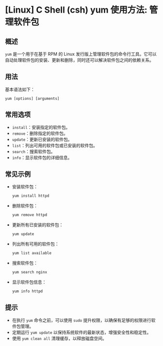 # [Linux] C Shell (csh) yum 使用方法: 管理软件包

## 概述
`yum` 是一个用于在基于 RPM 的 Linux 发行版上管理软件包的命令行工具。它可以自动处理软件包的安装、更新和删除，同时还可以解决软件包之间的依赖关系。

## 用法
基本语法如下：
```
yum [options] [arguments]
```

## 常用选项
- `install`：安装指定的软件包。
- `remove`：删除指定的软件包。
- `update`：更新已安装的软件包。
- `list`：列出可用的软件包或已安装的软件包。
- `search`：搜索软件包。
- `info`：显示软件包的详细信息。

## 常见示例
- 安装软件包：
  ```bash
  yum install httpd
  ```
  
- 删除软件包：
  ```bash
  yum remove httpd
  ```

- 更新所有已安装的软件包：
  ```bash
  yum update
  ```

- 列出所有可用的软件包：
  ```bash
  yum list available
  ```

- 搜索软件包：
  ```bash
  yum search nginx
  ```

- 显示软件包信息：
  ```bash
  yum info httpd
  ```

## 提示
- 在执行 `yum` 命令之前，可以使用 `sudo` 提升权限，以确保有足够的权限进行软件包管理。
- 定期运行 `yum update` 以保持系统软件的最新状态，增强安全性和稳定性。
- 使用 `yum clean all` 清理缓存，以释放磁盘空间。